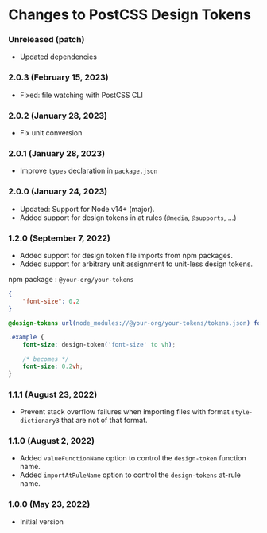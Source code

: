 # Changes to PostCSS Design Tokens

### Unreleased (patch)

- Updated dependencies

### 2.0.3 (February 15, 2023)

- Fixed: file watching with PostCSS CLI

### 2.0.2 (January 28, 2023)

- Fix unit conversion

### 2.0.1 (January 28, 2023)

- Improve `types` declaration in `package.json`

### 2.0.0 (January 24, 2023)

- Updated: Support for Node v14+ (major).
- Added support for design tokens in at rules (`@media`, `@supports`, ...)

### 1.2.0 (September 7, 2022)

- Added support for design token file imports from npm packages.
- Added support for arbitrary unit assignment to unit-less design tokens.

npm package : `@your-org/your-tokens`

```json
{
	"font-size": 0.2
}
```

```css
@design-tokens url(node_modules://@your-org/your-tokens/tokens.json) format('style-dictionary3');

.example {
	font-size: design-token('font-size' to vh);

	/* becomes */
	font-size: 0.2vh;
}
```

### 1.1.1 (August 23, 2022)

- Prevent stack overflow failures when importing files with format `style-dictionary3` that are not of that format.

### 1.1.0 (August 2, 2022)

- Added `valueFunctionName` option to control the `design-token` function name.
- Added `importAtRuleName` option to control the `design-tokens` at-rule name.

### 1.0.0 (May 23, 2022)

- Initial version
